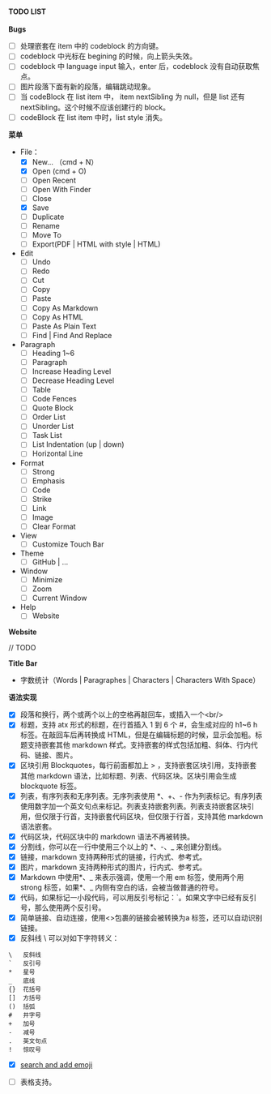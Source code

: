 #### TODO LIST

**Bugs**

- [ ] 处理嵌套在 item 中的 codeblock 的方向键。
- [ ] codeblock 中光标在 begining 的时候，向上箭头失效。
- [ ] codeblock 中 language input 输入，enter 后，codeblock 没有自动获取焦点。
- [ ] 图片段落下面有新的段落，编辑跳动现象。
- [ ] 当 codeBlock 在 list item 中， item nextSibling 为 null，但是 list 还有nextSibling。这个时候不应该创建行的 block。
- [ ] codeBlock 在 list item 中时，list style 消失。

**菜单**

* File：
  - [x] New... （cmd + N）
  - [x] Open (cmd + O)
  - [ ] Open Recent
  - [ ] Open With Finder
  - [ ] Close
  - [x] Save
  - [ ] Duplicate
  - [ ] Rename
  - [ ] Move To
  - [ ] Export(PDF | HTML with style | HTML)
* Edit
  - [ ] Undo
  - [ ] Redo
  - [ ] Cut
  - [ ] Copy
  - [ ] Paste
  - [ ] Copy As Markdown
  - [ ] Copy As HTML
  - [ ] Paste As Plain Text
  - [ ] Find | Find And Replace
* Paragraph
  - [ ] Heading 1~6
  - [ ] Paragraph
  - [ ] Increase Heading Level
  - [ ] Decrease Heading Level
  - [ ] Table
  - [ ] Code Fences
  - [ ] Quote Block
  - [ ] Order List
  - [ ] Unorder List
  - [ ] Task List
  - [ ] List Indentation (up | down)
  - [ ] Horizontal Line
* Format
  - [ ] Strong
  - [ ] Emphasis
  - [ ] Code
  - [ ] Strike
  - [ ] Link
  - [ ] Image
  - [ ] Clear Format
* View
  - [ ] Customize Touch Bar
* Theme
  - [ ] GitHub | ...
* Window
  - [ ] Minimize
  - [ ] Zoom
  - [ ] Current Window
* Help
  - [ ] Website

**Website**

// TODO

**Title Bar**

* 字数统计（Words | Paragraphes | Characters | Characters With Space）

**语法实现**

- [x] 段落和换行，两个或两个以上的空格再敲回车，或插入一个\<br/\>
- [x] 标题，支持 atx 形式的标题，在行首插入 1 到 6 个 #，会生成对应的 h1~6 h 标签。在敲回车后再转换成 HTML，但是在编辑标题的时候，显示会加粗。标题支持嵌套其他 markdown 样式。支持嵌套的样式包括加粗、斜体、行内代码、链接、图片。
- [x] 区块引用 Blockquotes，每行前面都加上 > ，支持嵌套区块引用，支持嵌套其他 markdown 语法，比如标题、列表、代码区块。区块引用会生成 blockquote 标签。
- [x] 列表，有序列表和无序列表。无序列表使用 *、+、- 作为列表标记。有序列表使用数字加一个英文句点来标记。列表支持嵌套列表。列表支持嵌套区块引用，但仅限于行首，支持嵌套代码区块，但仅限于行首，支持其他 markdown 语法嵌套。
- [x] 代码区块，代码区块中的 markdown 语法不再被转换。
- [x] 分割线，你可以在一行中使用三个以上的 *、-、_ 来创建分割线。
- [x] 链接，markdown 支持两种形式的链接，行内式、参考式。
- [x] 图片，markdown 支持两种形式的图片，行内式、参考式。
- [x] Markdown 中使用\*、\_ 来表示强调，使用一个用 em 标签，使用两个用 strong 标签，如果\*、\_ 内侧有空白的话，会被当做普通的符号。
- [x] 代码，如果标记一小段代码，可以用反引号标记：\`。如果文字中已经有反引号，那么使用两个反引号。
- [x] 简单链接、自动连接，使用\<\>包裹的链接会被转换为a 标签，还可以自动识别链接。
- [x] 反斜线 \ 可以对如下字符转义：

```
\   反斜线
`   反引号
*   星号
_   底线
{}  花括号
[]  方括号
()  括弧
#   井字号
+   加号
-   减号
.   英文句点
!   惊叹号
```

- [x] [search and add emoji](https://www.webpagefx.com/tools/emoji-cheat-sheet/)
- [ ] 表格支持。






